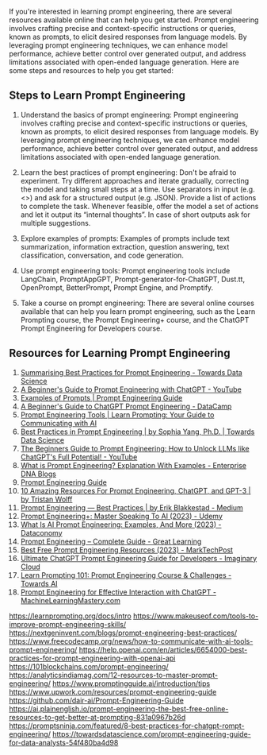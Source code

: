 If you're interested in learning prompt engineering, there are several resources available online that can help you get started. Prompt engineering involves crafting precise and context-specific instructions or queries, known as prompts, to elicit desired responses from language models. By leveraging prompt engineering techniques, we can enhance model performance, achieve better control over generated output, and address limitations associated with open-ended language generation. Here are some steps and resources to help you get started:

## Steps to Learn Prompt Engineering

1. Understand the basics of prompt engineering: Prompt engineering involves crafting precise and context-specific instructions or queries, known as prompts, to elicit desired responses from language models. By leveraging prompt engineering techniques, we can enhance model performance, achieve better control over generated output, and address limitations associated with open-ended language generation.

2. Learn the best practices of prompt engineering: Don't be afraid to experiment. Try different approaches and iterate gradually, correcting the model and taking small steps at a time. Use separators in input (e.g. <>) and ask for a structured output (e.g. JSON). Provide a list of actions to complete the task. Whenever feasible, offer the model a set of actions and let it output its “internal thoughts”. In case of short outputs ask for multiple suggestions.

3. Explore examples of prompts: Examples of prompts include text summarization, information extraction, question answering, text classification, conversation, and code generation.

4. Use prompt engineering tools: Prompt engineering tools include LangChain, PromptAppGPT, Prompt-generator-for-ChatGPT, Dust.tt, OpenPrompt, BetterPrompt, Prompt Engine, and Promptify.

5. Take a course on prompt engineering: There are several online courses available that can help you learn prompt engineering, such as the Learn Prompting course, the Prompt Engineering+ course, and the ChatGPT Prompt Engineering for Developers course.

## Resources for Learning Prompt Engineering

1. [Summarising Best Practices for Prompt Engineering - Towards Data Science](https://towardsdatascience.com/summarising-best-practices-for-prompt-engineering-c5e86c483af4)
2. [A Beginner's Guide to Prompt Engineering with ChatGPT - YouTube](https://youtube.com/watch?v=MLR4pIKZHI8)
3. [Examples of Prompts | Prompt Engineering Guide](https://www.promptingguide.ai/introduction/examples)
4. [A Beginner's Guide to ChatGPT Prompt Engineering - DataCamp](https://www.datacamp.com/tutorial/a-beginners-guide-to-chatgpt-prompt-engineering)
5. [Prompt Engineering Tools | Learn Prompting: Your Guide to Communicating with AI](https://learnprompting.org/docs/tooling/tools)
6. [Best Practices in Prompt Engineering | by Sophia Yang, Ph.D. | Towards Data Science](https://towardsdatascience.com/best-practices-in-prompt-engineering-a18d6bab904b)
7. [The Beginners Guide to Prompt Engineering: How to Unlock LLMs like ChatGPT's Full Potential! - YouTube](https://youtube.com/watch?v=A806OYAveYA)
8. [What is Prompt Engineering? Explanation With Examples - Enterprise DNA Blogs](https://blog.enterprisedna.co/what-is-prompt-engineering/)
9. [Prompt Engineering Guide](https://www.promptingguide.ai)
10. [10 Amazing Resources For Prompt Engineering, ChatGPT, and GPT-3 | by Tristan Wolff](https://medium.com/tales-of-tomorrow/10-amazing-resources-for-prompt-engineering-chatgpt-and-gpt-3-ad84dd26bfc7)
11. [Prompt Engineering — Best Practices | by Erik Blakkestad - Medium](https://medium.com/prompt-trainer/prompt-engineering-best-practices-9d737a2ad675)
12. [Prompt Engineering+: Master Speaking To AI (2023) - Udemy](https://www.udemy.com/course/mastering-prompt-engineering-learn-to-how-to-talk-to-ai/)
13. [What Is AI Prompt Engineering: Examples, And More (2023) - Dataconomy](https://dataconomy.com/2023/01/27/what-is-ai-prompt-engineering-examples-how/)
14. [Prompt Engineering – Complete Guide - Great Learning](https://www.mygreatlearning.com/blog/prompt-engineering-complete-guide/)
15. [Best Free Prompt Engineering Resources (2023) - MarkTechPost](https://www.marktechpost.com/2023/04/04/best-free-prompt-engineering-resources-2023/)
16. [Ultimate ChatGPT Prompt Engineering Guide for Developers - Imaginary Cloud](https://www.imaginarycloud.com/blog/chatgpt-prompt-engineering/)
17. [Learn Prompting 101: Prompt Engineering Course & Challenges - Towards AI](https://towardsai.net/p/machine-learning/learn-prompting-101-prompt-engineering-course)
18. [Prompt Engineering for Effective Interaction with ChatGPT - MachineLearningMastery.com](https://machinelearningmastery.com/prompt-engineering-for-effective-interaction-with-chatgpt/)


https://learnprompting.org/docs/intro
https://www.makeuseof.com/tools-to-improve-prompt-engineering-skills/
https://nextgeninvent.com/blogs/prompt-engineering-best-practices/
https://www.freecodecamp.org/news/how-to-communicate-with-ai-tools-prompt-engineering/
https://help.openai.com/en/articles/6654000-best-practices-for-prompt-engineering-with-openai-api
https://101blockchains.com/prompt-engineering/
https://analyticsindiamag.com/12-resources-to-master-prompt-engineering/
https://www.promptingguide.ai/introduction/tips
https://www.upwork.com/resources/prompt-engineering-guide
https://github.com/dair-ai/Prompt-Engineering-Guide
https://ai.plainenglish.io/prompt-engineering-the-best-free-online-resources-to-get-better-at-prompting-831a0967b26d
https://promptsninja.com/featured/8-best-practices-for-chatgpt-rompt-engineering/
https://towardsdatascience.com/prompt-engineering-guide-for-data-analysts-54f480ba4d98